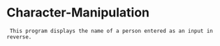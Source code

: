 # Character-Manipulation
     This program displays the name of a person entered as an input in reverse. 
